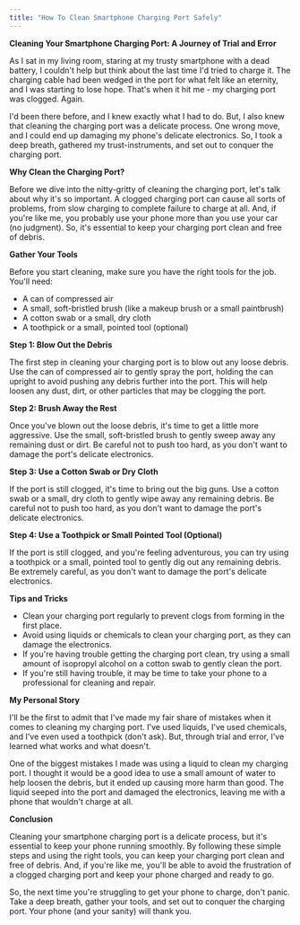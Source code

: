 ```yaml
---
title: "How To Clean Smartphone Charging Port Safely"
---
```


**Cleaning Your Smartphone Charging Port: A Journey of Trial and Error**

As I sat in my living room, staring at my trusty smartphone with a dead battery, I couldn't help but think about the last time I'd tried to charge it. The charging cable had been wedged in the port for what felt like an eternity, and I was starting to lose hope. That's when it hit me - my charging port was clogged. Again.

I'd been there before, and I knew exactly what I had to do. But, I also knew that cleaning the charging port was a delicate process. One wrong move, and I could end up damaging my phone's delicate electronics. So, I took a deep breath, gathered my trust-instruments, and set out to conquer the charging port.

**Why Clean the Charging Port?**

Before we dive into the nitty-gritty of cleaning the charging port, let's talk about why it's so important. A clogged charging port can cause all sorts of problems, from slow charging to complete failure to charge at all. And, if you're like me, you probably use your phone more than you use your car (no judgment). So, it's essential to keep your charging port clean and free of debris.

**Gather Your Tools**

Before you start cleaning, make sure you have the right tools for the job. You'll need:

* A can of compressed air
* A small, soft-bristled brush (like a makeup brush or a small paintbrush)
* A cotton swab or a small, dry cloth
* A toothpick or a small, pointed tool (optional)

**Step 1: Blow Out the Debris**

The first step in cleaning your charging port is to blow out any loose debris. Use the can of compressed air to gently spray the port, holding the can upright to avoid pushing any debris further into the port. This will help loosen any dust, dirt, or other particles that may be clogging the port.

**Step 2: Brush Away the Rest**

Once you've blown out the loose debris, it's time to get a little more aggressive. Use the small, soft-bristled brush to gently sweep away any remaining dust or dirt. Be careful not to push too hard, as you don't want to damage the port's delicate electronics.

**Step 3: Use a Cotton Swab or Dry Cloth**

If the port is still clogged, it's time to bring out the big guns. Use a cotton swab or a small, dry cloth to gently wipe away any remaining debris. Be careful not to push too hard, as you don't want to damage the port's delicate electronics.

**Step 4: Use a Toothpick or Small Pointed Tool (Optional)**

If the port is still clogged, and you're feeling adventurous, you can try using a toothpick or a small, pointed tool to gently dig out any remaining debris. Be extremely careful, as you don't want to damage the port's delicate electronics.

**Tips and Tricks**

* Clean your charging port regularly to prevent clogs from forming in the first place.
* Avoid using liquids or chemicals to clean your charging port, as they can damage the electronics.
* If you're having trouble getting the charging port clean, try using a small amount of isopropyl alcohol on a cotton swab to gently clean the port.
* If you're still having trouble, it may be time to take your phone to a professional for cleaning and repair.

**My Personal Story**

I'll be the first to admit that I've made my fair share of mistakes when it comes to cleaning my charging port. I've used liquids, I've used chemicals, and I've even used a toothpick (don't ask). But, through trial and error, I've learned what works and what doesn't.

One of the biggest mistakes I made was using a liquid to clean my charging port. I thought it would be a good idea to use a small amount of water to help loosen the debris, but it ended up causing more harm than good. The liquid seeped into the port and damaged the electronics, leaving me with a phone that wouldn't charge at all.

**Conclusion**

Cleaning your smartphone charging port is a delicate process, but it's essential to keep your phone running smoothly. By following these simple steps and using the right tools, you can keep your charging port clean and free of debris. And, if you're like me, you'll be able to avoid the frustration of a clogged charging port and keep your phone charged and ready to go.

So, the next time you're struggling to get your phone to charge, don't panic. Take a deep breath, gather your tools, and set out to conquer the charging port. Your phone (and your sanity) will thank you.
